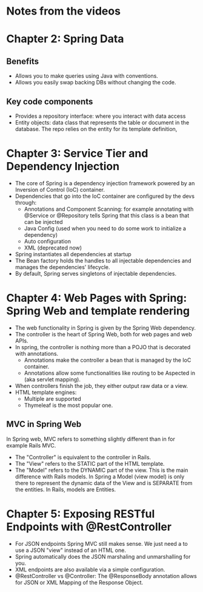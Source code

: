 # Notes from the videos


# Chapter 2: Spring Data
## Benefits
- Allows you to make queries using Java with conventions.
- Allows you easily swap backing DBs without changing the code.

## Key code components
- Provides a repository interface: where you interact with data access
- Entity objects: data class that represents the table or document in
  the database. The repo relies on the entity for its template
  definition,

# Chapter 3: Service Tier and Dependency Injection
- The core of Spring is a dependency injection framework powered by an
  Inversion of Control (IoC) container.
- Dependencies that go into the IoC container are configured by the devs
  through:
  - Annotations and Component Scanning: for example annotating with
    @Service or @Repository tells Spring that this class is a bean that
    can be injected
  - Java Config (used when you need to do some work to initialize a
    dependency)
  - Auto configuration
  - XML (deprecated now)
- Spring instantiates all dependencies at startup
- The Bean factory holds the handles to all injectable dependencies and
  manages the dependencies' lifecycle.
- By default, Spring serves singletons of injectable dependencies.

# Chapter 4: Web Pages with Spring: Spring Web and template rendering
- The web functionality in Spring is given by the Spring Web dependency.
- The controller is the heart of Spring Web, both for web pages and web
  APIs.
- In spring, the controller is nothing more than a POJO that is
  decorated with annotations.
  - Annotations make the controller a bean that is managed by the IoC
    container.
  - Annotations allow some functionalities like routing to be Aspected in
    (aka servlet mapping).
- When controllers finish the job, they either output raw data or a
  view.
- HTML template engines:
  - Multiple are supported
  - Thymeleaf is the most popular one.

## MVC in Spring Web
In Spring web, MVC refers to something slightly different than in for
example Rails MVC.
- The "Controller" is equivalent to the controller in Rails.
- The "View" refers to the STATIC part of the HTML template.
- The "Model" refers to the DYNAMIC part of the view. This is the main
  difference with Rails models. In Spring a Model (view model) is only
  there to represent the dynamic data of the View and is SEPARATE from
  the entities. In Rails, models are Entities.

# Chapter 5: Exposing RESTful Endpoints with @RestController
- For JSON endpoints Spring MVC still makes sense. We just need a to use
  a JSON "view" instead of an HTML one.
- Spring automatically does the JSON marshaling and unmarshalling for
  you.
- XML endpoints are also available via a simple configuration.
- @RestController vs @Controller: The @ResponseBody annotation allows
  for JSON or XML Mapping of the Response Object.
